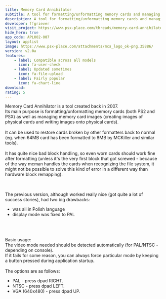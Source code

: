 ```yaml
---
title: Memory Card Annihilator
subtitle: A tool for formatting/unformatting memory cards and managing memory card images for PS2/PSX
description: A tool for formatting/unformatting memory cards and managing memory card images for PS2/PSX
developer: ffgriever
visit_project: https://www.psx-place.com/threads/memory-card-annihilator-v2-0a-a-new-version-after-more-than-11-years.36277/
hide_hero: true
app_code: APL002-007
layout: applist
image: https://www.psx-place.com/attachments/mca_logo_ok-png.35886/
version: v2.0a
features:
    - label: Compatible across all models
      icon: fa-user-check
    - label: Updated sometimes
      icon: fa-file-upload
    - label: Fairly popular
      icon: fa-chart-line
download: 
rating: 5
---
```


Memory Card Annihilator is a tool created back in 2007.  
Its main purpose is formatting/unformatting memory cards (both PS2 and PSX)
as well as managing memory card images (creating images of physical
cards and writing images onto physical cards). </br></br>
It can be used to restore cards broken by other formatters back to normal
(eg. when 64MB card has been formatted to 8MB by MCKiller and similar tools). </br></br>
It has quite nice bad block handling, so even worn cards should
work fine after formatting (unless it's the very first block that
got screwed - because of the way mcman handles the cards when
recognizing the file system, it might not be possible to solve this kind of error
in a different way than hardware block remapping). </br></br></br>

The previous version, although worked really nice (got quite
a lot of success stories), had two big drawbacks:  
- was all in Polish language  
- display mode was fixed to PAL  
</br></br></br>

Basic usage:  
The video mode needed should be detected automatically
(for PAL/NTSC - depending on console).  
If it fails for some reason, you can always force particular mode
by keeping a button pressed during application startup. </br></br>
The options are as follows:
- PAL - press dpad RIGHT.
- NTSC - press dpad LEFT.
- VGA (640x480) - press dpad UP.
